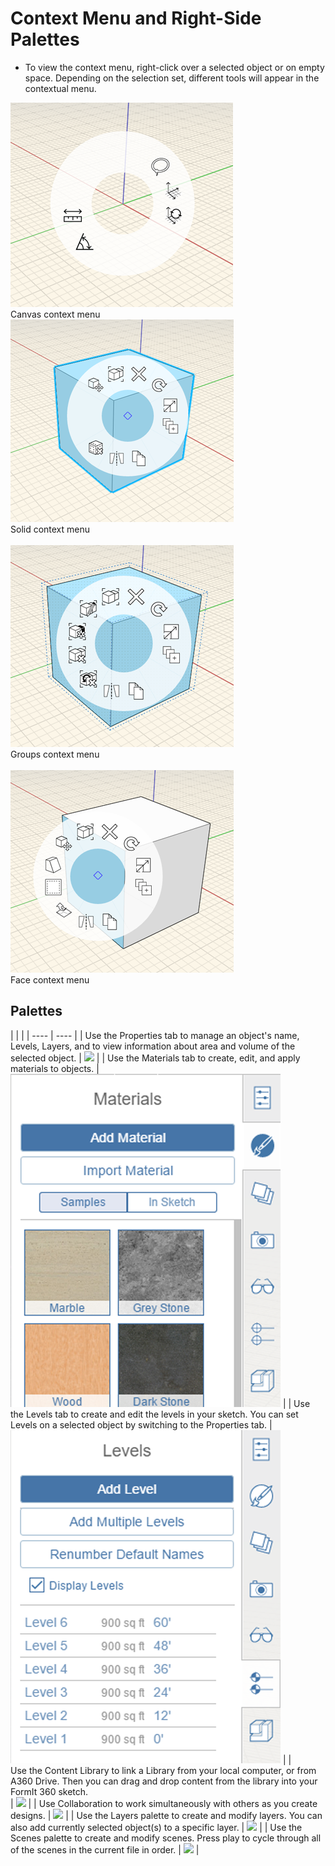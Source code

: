 # Context Menu and Right-Side Palettes


* To view the context menu, right-click over a selected object or on empty space. Depending on the selection set, different tools will appear in the contextual menu. 
    
![](Images/GUID-A91393B3-6AFD-4A36-A766-C15D21C0A4AD-low.png) <br>Canvas context menu<br> 
![](Images/GUID-7E7240F8-0027-4F01-AD5D-9FE71CACCC10-low.png) <br>Solid context menu<br>  
![](Images/GUID-F9112937-1DD8-4500-8613-93E9AFB93568-low.png) <br>Groups context menu<br>     
![](Images/GUID-875CD4E5-E3A3-4F3C-A849-9CE6E26DAEA3-low.png) <br>Face context menu<br>  

## Palettes

| | |
    | ---- | ---- |
    | Use the Properties tab to manage an object's name, Levels, Layers, and to view information about area and volume of the selected object.   |   ![](Images/GUID-A061E419-F183-4D8C-9265-A9F400EC7E93-low.png)   |
    | Use the Materials tab to create, edit, and apply materials to objects.   |   ![](Images/GUID-D8DB2F73-E1FF-40C0-9C43-9A8B69136EE4-low.png)   |
    | Use the Levels tab to create and edit the levels in your sketch. You can set Levels on a selected object by switching to the Properties tab.   |   ![](Images/GUID-875750E4-17E6-4057-B231-BD776223CEAE-low.png)   |
    | <br>Use the Content Library to link a Library from your local computer, or from A360 Drive. Then you can drag and drop content from the library into your FormIt 360 sketch.<br>  |   ![](Images/GUID-28DCD782-6555-40C0-9558-8CC096B5930C-low.png)   |
    | Use Collaboration to work simultaneously with others as you create designs.   |   ![](Images/GUID-E17BEBE7-6486-4302-BCE6-211C601AEAC6-low.png)   |
    | Use the Layers palette to create and modify layers. You can also add currently selected object(s) to a specific layer.   |   ![](Images/GUID-9E95DA19-0C90-47FD-B4E4-39716C331640-low.png)   |
    | Use the Scenes palette to create and modify scenes. Press play to cycle through all of the scenes in the current file in order.   |   ![](Images/GUID-5FB0624F-EA3A-46B2-A01E-A1C35A19C76F-low.png)   |
